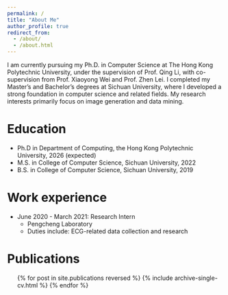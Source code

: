 ```yaml
---
permalink: /
title: "About Me"
author_profile: true
redirect_from: 
  - /about/
  - /about.html
---
```


I am currently pursuing my Ph.D. in Computer Science at The Hong Kong Polytechnic University, under the supervision of Prof. Qing Li, with co-supervision from Prof. Xiaoyong Wei and Prof. Zhen Lei. I completed my Master’s and Bachelor’s degrees at Sichuan University, where I developed a strong foundation in computer science and related fields. My research interests primarily focus on image generation and data mining.

Education
======
* Ph.D in Department of Computing, the Hong Kong Polytechnic University, 2026 (expected)
* M.S. in College of Computer Science, Sichuan University, 2022
* B.S. in College of Computer Science, Sichuan University, 2019

Work experience
======
* June 2020 - March 2021: Research Intern
  * Pengcheng Laboratory
  * Duties include: ECG-related data collection and research

Publications
======
  <ul>{% for post in site.publications reversed %}
    {% include archive-single-cv.html %}
  {% endfor %}</ul>



